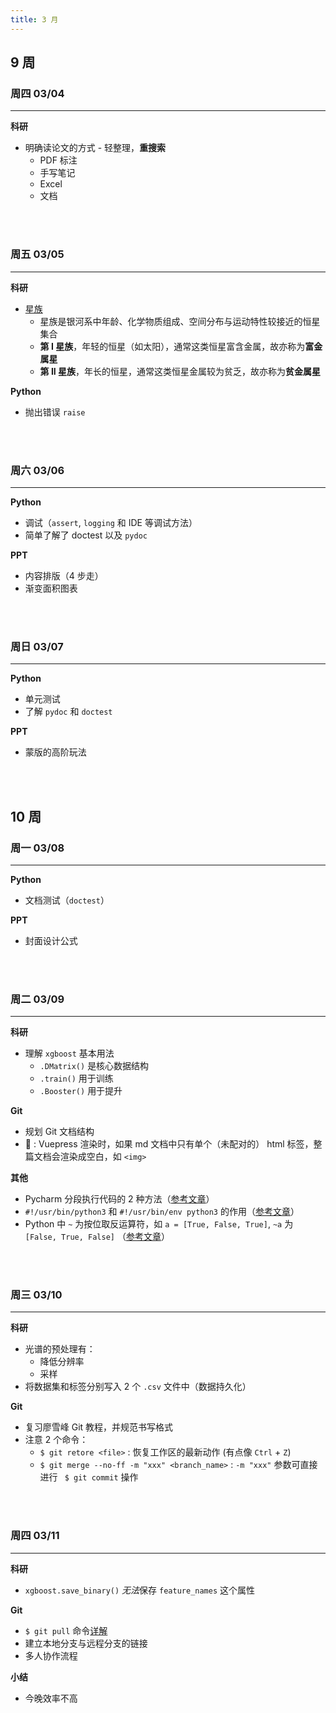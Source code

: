 ```yaml
---
title: 3 月
---
```


## 9 周

### 周四 03/04

---

**科研**

- 明确读论文的方式 - 轻整理，**重搜索**
  - PDF 标注
  - 手写笔记
  - Excel
  - 文档

<br></br>

### 周五 03/05

---

**科研**

- [星族](https://zh.wikipedia.org/zh-cn/%E6%98%9F%E6%97%8F)
  - 星族是银河系中年龄、化学物质组成、空间分布与运动特性较接近的恒星集合
  - **第 I 星族**，年轻的恒星（如太阳），通常这类恒星富含金属，故亦称为**富金属星**
  - **第 II 星族**，年长的恒星，通常这类恒星金属较为贫乏，故亦称为**贫金属星**

**Python**

- 抛出错误 `raise`

<br></br>

### 周六 03/06

---

**Python**

- 调试（`assert`, `logging` 和 IDE 等调试方法）
- 简单了解了 doctest 以及 `pydoc`

**PPT**

- 内容排版（4 步走）
- 渐变面积图表

<br></br>

### 周日 03/07

---

**Python**

- 单元测试
- 了解 `pydoc` 和 `doctest`

**PPT**

- 蒙版的高阶玩法

<br></br>

## 10 周

### 周一 03/08

---

**Python**

- 文档测试（`doctest`）

**PPT**

- 封面设计公式

<br></br>

### 周二 03/09

---

**科研**

- 理解 `xgboost` 基本用法
  - `.DMatrix()` 是核心数据结构
  - `.train()` 用于训练
  - `.Booster()` 用于提升

**Git**

- 规划 Git 文档结构
- :bug: : Vuepress 渲染时，如果 md 文档中只有单个（未配对的） html 标签，整篇文档会渲染成空白，如 `<img>`

**其他**

- Pycharm 分段执行代码的 2 种方法（[参考文章](https://cloud.tencent.com/developer/article/1739905)）
- `#!/usr/bin/python3` 和 `#!/usr/bin/env python3` 的作用（[参考文章](https://www.jianshu.com/p/400c612381dd)）
- Python 中 `~` 为按位取反运算符，如 `a = [True, False, True]`, `~a` 为 `[False, True, False]` （[参考文章](https://blog.csdn.net/weixin_38981172/article/details/90176525)）

<br></br>

### 周三 03/10

--- 

**科研**

- 光谱的预处理有：
  - 降低分辨率
  - 采样
- 将数据集和标签分别写入 2 个 `.csv` 文件中（数据持久化）

**Git**

- 复习廖雪峰 Git 教程，并规范书写格式
- 注意 2 个命令：
  - `$ git retore <file>` : 恢复工作区的最新动作 (有点像 `Ctrl` + `Z`)
  - `$ git merge --no-ff -m "xxx" <branch_name>` : `-m "xxx"` 参数可直接进行 ` $ git commit` 操作

<br></br>

### 周四 03/11

--- 

**科研**

- `xgboost.save_binary()` *无法*保存 `feature_names` 这个属性

**Git**

- `$ git pull` 命令[详解](https://www.yiibai.com/git/git_pull.html)
- 建立本地分支与远程分支的链接
- 多人协作流程

**小结**

- 今晚效率不高
